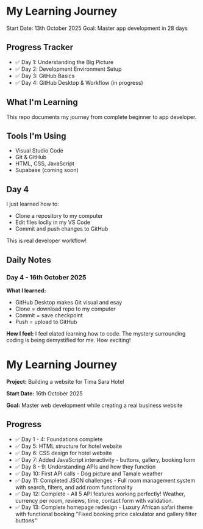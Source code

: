 # My Learning Journey
Start Date: 13th October 2025
Goal: Master app development in 28 days
## Progress Tracker
- ✅ Day 1: Understanding the Big Picture
- ✅ Day 2: Development Environment Setup
- ✅ Day 3: GitHub Basics 
- ✅ Day 4: GitHub Desktop & Workflow (in progress)

## What I'm Learning
This repo documents my journey from complete beginner to app developer.
## Tools I'm Using
- Visual Studio Code
- Git & GitHub
- HTML, CSS, JavaScript
- Supabase (coming soon)

## Day 4

I just learned how to:
- Clone a repository to my computer
- Edit files loclly in my VS Code
- Commit and push changes to GitHub

This is real developer workflow!

## Daily Notes
### Day 4 - 16th October 2025
**What I learned:**
- GitHub Desktop makes Git visual and esay
- Clone = download repo to my computer
- Commit = save checkpoint
- Push = upload to GitHub

**How I feel:**
I feel elated learning how to code. The mystery surrounding coding is being demystified for me. How exciting!

# My Learning Journey

**Project:** Building a website for Tima Sara Hotel

**Start Date:** 16th October 2025

**Goal:** Master web development while creating a real business website

## Progress
- ✅ Day 1 - 4: Foundations complete
- ✅ Day 5: HTML structure for hotel website
- ✅ Day 6: CSS design for hotel website
- ✅ Day 7: Added JavaScript interactivity - buttons, gallery, booking form
- ✅ Day 8 - 9: Understanding APIs and how they function 
- ✅ Day 10: First API calls - Dog picture and Tamale weather
- ✅ Day 11: Completed JSON challenges - Full room management system with search, filters, and add room functionality
- ✅ Day 12: Complete - All 5 API features working perfectly! Weather, currency per room, reviews, time, contact form with validation.
- ✅ Day 13: Complete homepage redesign - Luxury African safari theme with functional booking
             "Fixed booking price calculator and gallery filter buttons"